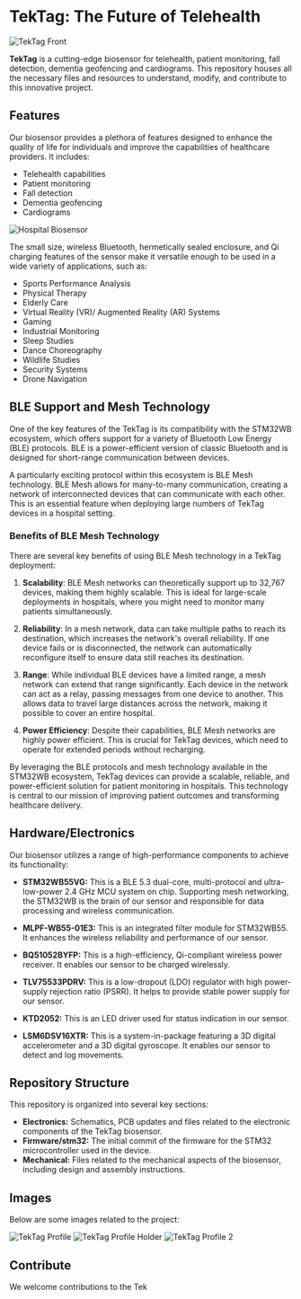 # **TekTag: The Future of Telehealth**

![TekTag Front](https://github.com/TeklabsDigital/TekTag/blob/main/images/tektag-front.png)

**TekTag** is a cutting-edge biosensor for telehealth, patient monitoring, fall detection, dementia geofencing and cardiograms. This repository houses all the necessary files and resources to understand, modify, and contribute to this innovative project.

## **Features**

Our biosensor provides a plethora of features designed to enhance the quality of life for individuals and improve the capabilities of healthcare providers. It includes:

- Telehealth capabilities
- Patient monitoring
- Fall detection
- Dementia geofencing
- Cardiograms

![Hospital Biosensor](https://github.com/TeklabsDigital/TekTag/blob/main/images/hospital-biosensor.jpg)

The small size, wireless Bluetooth, hermetically sealed enclosure, and Qi charging features of the sensor make it versatile enough to be used in a wide variety of applications, such as:

- Sports Performance Analysis
- Physical Therapy
- Elderly Care
- Virtual Reality (VR)/ Augmented Reality (AR) Systems
- Gaming
- Industrial Monitoring
- Sleep Studies
- Dance Choreography
- Wildlife Studies
- Security Systems
- Drone Navigation

## BLE Support and Mesh Technology

One of the key features of the TekTag is its compatibility with the STM32WB ecosystem, which offers support for a variety of Bluetooth Low Energy (BLE) protocols. BLE is a power-efficient version of classic Bluetooth and is designed for short-range communication between devices. 

A particularly exciting protocol within this ecosystem is BLE Mesh technology. BLE Mesh allows for many-to-many communication, creating a network of interconnected devices that can communicate with each other. This is an essential feature when deploying large numbers of TekTag devices in a hospital setting.

### Benefits of BLE Mesh Technology

There are several key benefits of using BLE Mesh technology in a TekTag deployment:

1. **Scalability**: BLE Mesh networks can theoretically support up to 32,767 devices, making them highly scalable. This is ideal for large-scale deployments in hospitals, where you might need to monitor many patients simultaneously.

2. **Reliability**: In a mesh network, data can take multiple paths to reach its destination, which increases the network's overall reliability. If one device fails or is disconnected, the network can automatically reconfigure itself to ensure data still reaches its destination.

3. **Range**: While individual BLE devices have a limited range, a mesh network can extend that range significantly. Each device in the network can act as a relay, passing messages from one device to another. This allows data to travel large distances across the network, making it possible to cover an entire hospital.

4. **Power Efficiency**: Despite their capabilities, BLE Mesh networks are highly power efficient. This is crucial for TekTag devices, which need to operate for extended periods without recharging.

By leveraging the BLE protocols and mesh technology available in the STM32WB ecosystem, TekTag devices can provide a scalable, reliable, and power-efficient solution for patient monitoring in hospitals. This technology is central to our mission of improving patient outcomes and transforming healthcare delivery.


## **Hardware/Electronics**

Our biosensor utilizes a range of high-performance components to achieve its functionality:

- **STM32WB55VG:** This is a BLE 5.3 dual-core, multi-protocol and ultra-low-power 2.4 GHz MCU system on chip. Supporting mesh networking, the STM32WB is the brain of our sensor and responsible for data processing and wireless communication.

- **MLPF-WB55-01E3:** This is an integrated filter module for STM32WB55. It enhances the wireless reliability and performance of our sensor.

- **BQ51052BYFP:** This is a high-efficiency, Qi-compliant wireless power receiver. It enables our sensor to be charged wirelessly.

- **TLV75533PDRV:** This is a low-dropout (LDO) regulator with high power-supply rejection ratio (PSRR). It helps to provide stable power supply for our sensor.

- **KTD2052:** This is an LED driver used for status indication in our sensor.

- **LSM6DSV16XTR:** This is a system-in-package featuring a 3D digital accelerometer and a 3D digital gyroscope. It enables our sensor to detect and log movements.

## **Repository Structure**

This repository is organized into several key sections:

- **Electronics:** Schematics, PCB updates and files related to the electronic components of the TekTag biosensor.
- **Firmware/stm32:** The initial commit of the firmware for the STM32 microcontroller used in the device.
- **Mechanical:** Files related to the mechanical aspects of the biosensor, including design and assembly instructions.

## **Images**

Below are some images related to the project:

![TekTag Profile](https://github.com/TeklabsDigital/TekTag/blob/main/images/tektag-profile.png)
![TekTag Profile Holder](https://github.com/TeklabsDigital/TekTag/blob/main/images/tektag-profile-holder.png)
![TekTag Profile 2](https://github.com/TeklabsDigital/TekTag/blob/main/images/tektag-profile2.png)

## **Contribute**

We welcome contributions to the Tek
